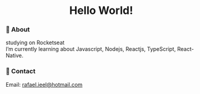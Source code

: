<h1 align="center">
    Hello World!
</h1>


### :robot: About
studying on Rocketseat </br>
I’m currently learning about Javascript, Nodejs, Reactjs, TypeScript, React-Native.
 
 ### :email: Contact
 Email: rafael.ieel@hotmail.com</br>
 

 
<!--
**Rvkash/rvkash** is a ✨ _special_ ✨ repository because its `README.md` (this file) appears on your GitHub profile.
